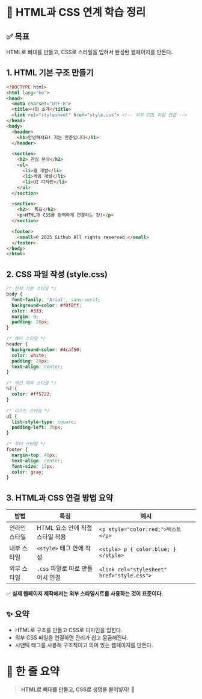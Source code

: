 
# 🎨 HTML과 CSS 연계 학습 정리


## ✅ 목표
HTML로 뼈대를 만들고, CSS로 스타일을 입혀서 완성된 웹페이지를 만든다.


## 1. HTML 기본 구조 만들기

```html
<!DOCTYPE html>
<html lang="ko">
<head>
  <meta charset="UTF-8">
  <title>나의 소개</title>
  <link rel="stylesheet" href="style.css"> <!-- 외부 CSS 파일 연결 -->
</head>
<body>
  <header>
    <h1>안녕하세요! 저는 안준입니다</h1>
  </header>

  <section>
    <h2> 관심 분야</h2>
    <ul>
      <li>웹 개발</li>
      <li>게임 개발</li>
      <li>UI 디자인</li>
    </ul>
  </section>

  <section>
    <h2>✨ 목표</h2>
    <p>HTML과 CSS를 완벽하게 연결하는 것!</p>
  </section>

  <footer>
    <small>© 2025 Github All rights reserved.</small>
  </footer>
</body>
</html>
```



## 2. CSS 파일 작성 (style.css)

```css
/* 전체 기본 스타일 */
body {
  font-family: 'Arial', sans-serif;
  background-color: #f0f8ff;
  color: #333;
  margin: 0;
  padding: 20px;
}

/* 헤더 스타일 */
header {
  background-color: #4caf50;
  color: white;
  padding: 20px;
  text-align: center;
}

/* 섹션 제목 스타일 */
h2 {
  color: #ff5722;
}

/* 리스트 스타일 */
ul {
  list-style-type: square;
  padding-left: 20px;
}

/* 푸터 스타일 */
footer {
  margin-top: 40px;
  text-align: center;
  font-size: 12px;
  color: gray;
}
```


## 3. HTML과 CSS 연결 방법 요약

| 방법 | 특징 | 예시 |
|------|------|------|
| 인라인 스타일 | HTML 요소 안에 직접 스타일 적용 | `<p style="color:red;">텍스트</p>` |
| 내부 스타일 | `<style>` 태그 안에 작성 | `<style> p { color:blue; }</style>` |
| 외부 스타일 | `.css` 파일로 따로 만들어서 연결 | `<link rel="stylesheet" href="style.css">` |

✅ **실제 웹페이지 제작에서는 외부 스타일시트를 사용하는 것이 표준이다.**


## ✨ 요약

- HTML로 구조를 만들고 CSS로 디자인을 입힌다.
- 외부 CSS 파일을 연결하면 관리가 쉽고 깔끔해진다.
- 시맨틱 태그를 사용해 구조적이고 의미 있는 웹페이지를 만든다.


# 🎯 한 줄 요약
> **HTML로 뼈대를 만들고, CSS로 생명을 불어넣자!** 🎨
